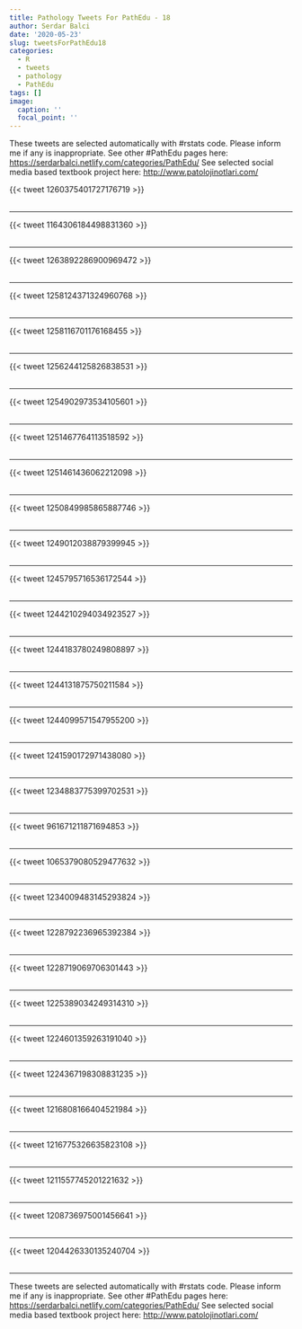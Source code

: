```yaml
---
title: Pathology Tweets For PathEdu - 18
author: Serdar Balci
date: '2020-05-23'
slug: tweetsForPathEdu18
categories:
  - R
  - tweets
  - pathology
  - PathEdu
tags: []
image:
  caption: ''
  focal_point: ''
---
```



These tweets are selected automatically with #rstats code. Please inform me if any is inappropriate.
See other #PathEdu pages here: https://serdarbalci.netlify.com/categories/PathEdu/ 
See selected social media based textbook project here: http://www.patolojinotlari.com/

{{< tweet 1260375401727176719 >}}
<br>
<br>
<hr>
{{< tweet 1164306184498831360 >}}
<br>
<br>
<hr>
{{< tweet 1263892286900969472 >}}
<br>
<br>
<hr>
{{< tweet 1258124371324960768 >}}
<br>
<br>
<hr>
{{< tweet 1258116701176168455 >}}
<br>
<br>
<hr>
{{< tweet 1256244125826838531 >}}
<br>
<br>
<hr>
{{< tweet 1254902973534105601 >}}
<br>
<br>
<hr>
{{< tweet 1251467764113518592 >}}
<br>
<br>
<hr>
{{< tweet 1251461436062212098 >}}
<br>
<br>
<hr>
{{< tweet 1250849985865887746 >}}
<br>
<br>
<hr>
{{< tweet 1249012038879399945 >}}
<br>
<br>
<hr>
{{< tweet 1245795716536172544 >}}
<br>
<br>
<hr>
{{< tweet 1244210294034923527 >}}
<br>
<br>
<hr>
{{< tweet 1244183780249808897 >}}
<br>
<br>
<hr>
{{< tweet 1244131875750211584 >}}
<br>
<br>
<hr>
{{< tweet 1244099571547955200 >}}
<br>
<br>
<hr>
{{< tweet 1241590172971438080 >}}
<br>
<br>
<hr>
{{< tweet 1234883775399702531 >}}
<br>
<br>
<hr>
{{< tweet 961671211871694853 >}}
<br>
<br>
<hr>
{{< tweet 1065379080529477632 >}}
<br>
<br>
<hr>
{{< tweet 1234009483145293824 >}}
<br>
<br>
<hr>
{{< tweet 1228792236965392384 >}}
<br>
<br>
<hr>
{{< tweet 1228719069706301443 >}}
<br>
<br>
<hr>
{{< tweet 1225389034249314310 >}}
<br>
<br>
<hr>
{{< tweet 1224601359263191040 >}}
<br>
<br>
<hr>
{{< tweet 1224367198308831235 >}}
<br>
<br>
<hr>
{{< tweet 1216808166404521984 >}}
<br>
<br>
<hr>
{{< tweet 1216775326635823108 >}}
<br>
<br>
<hr>
{{< tweet 1211557745201221632 >}}
<br>
<br>
<hr>
{{< tweet 1208736975001456641 >}}
<br>
<br>
<hr>
{{< tweet 1204426330135240704 >}}
<br>
<br>
<hr>


These tweets are selected automatically with #rstats code. Please inform me if any is inappropriate.
See other #PathEdu pages here: https://serdarbalci.netlify.com/categories/PathEdu/ 
See selected social media based textbook project here: http://www.patolojinotlari.com/
